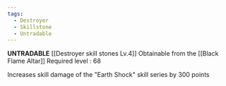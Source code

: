```yaml
---
tags:
  - Destroyer
  - Skillstone
  - Untradable
---
```

**UNTRADABLE**
[[Destroyer skill stones Lv.4]]
Obtainable from the [[Black Flame Altar]]
Required level : 68

Increases skill damage of the "Earth Shock" skill series by 300 points
